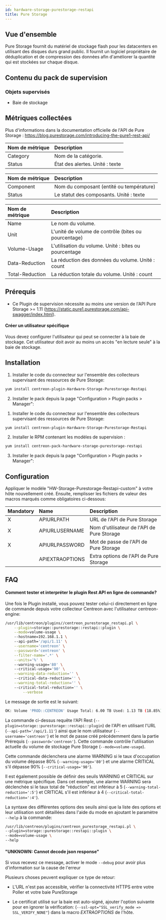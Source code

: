 ```yaml
---
id: hardware-storage-purestorage-restapi
title: Pure Storage
---
```


## Vue d'ensemble

Pure Storage fournit du matériel de stockage flash pour les datacenters en utilisant des disques durs grand public. 
Il fournit un logiciel propriétaire de déduplication et de compression des données afin d'améliorer la quantité qui est stockées sur chaque disque. 

## Contenu du pack de supervision

### Objets supervisés

* Baie de stockage

## Métriques collectées                                                                                             

Plus d'informations dans la documentation officielle de l'API de Pure Storage : https://blog.purestorage.com/introducing-the-pure1-rest-api/

<!--DOCUSAURUS_CODE_TABS-->
<!--Alarms-Global-->

| Nom de métrique    | Description                                                                                             |
| :----------------- | :------------------------------------------------------------------------------------------------------ |
| Category           | Nom de la catégorie.                                                                                    |
| Status             | État des alertes. Unité : texte                                                                            |

<!--Hardware-Global-->

| Nom de métrique    | Description                                                                                             |
| :----------------- | :------------------------------------------------------------------------------------------------------ |
| Component          | Nom du composant (entité ou température)                                                                |
| Status             | Le statut des composants. Unité : texte                                                                 |

<!--Volume-Usage-Global-->

| Nom de métrique    | Description                                                                                             |
| :----------------- | :------------------------------------------------------------------------------------------------------ |
| Name               | Le nom du volume.                                                                                       |
| Unit               | L'unité de volume de contrôle (bites ou pourcentage)                                                    |
| Volume-Usage       | L'utilisation du volume. Unité : bites ou pourcentage                                                   |
| Data-Reduction     | La réduction des données du volume. Unité : count                                                       |
| Total-Reduction    | La réduction totale du volume. Unité : count                                                            |

<!--END_DOCUSAURUS_CODE_TABS-->

## Prérequis

* Ce Plugin de supervision nécessite au moins une version de l'API Pure Storage >= 1.11 (https://static.pure1.purestorage.com/api-swagger/index.html).

#### Créer un utilisateur spécifique

Vous devez configurer l'utilisateur qui peut se connecter à la baie de stockage. 
Cet utilisateur doit avoir au moins un accès "en lecture seule" à la baie de stockage.
 
## Installation

<!--DOCUSAURUS_CODE_TABS-->

<!--Online IMP Licence & IT-100 Editions-->

1. Installer le code du connecteur sur l'ensemble des collecteurs supervisant des ressources de Pure Storage:

```bash
yum install centreon-plugin-Hardware-Storage-Purestorage-Restapi
```

2. Installer le pack depuis la page "Configuration > Plugin packs > Manager":


<!--Offline IMP License-->

1. Installer le code du connecteur sur l'ensemble des collecteurs supervisant des ressources de Pure Storage:

```bash
yum install centreon-plugin-Hardware-Storage-Purestorage-Restapi
```

2. Installer le RPM contenant les modèles de supervision :

```bash
yum install centreon-pack-hardware-storage-purestorage-restapi
```

3. Installer le pack depuis la page "Configuration > Plugin packs > Manager":

<!--END_DOCUSAURUS_CODE_TABS-->

## Configuration

Appliquer le modèle "HW-Storage-Purestorage-Restapi-custom" à votre hôte nouvellement créé. 
Ensuite, remplisser les fichiers de valeur des macros marqués comme obligatoires ci-dessous: 

| Mandatory | Name            | Description                                |
| :-------- | :-------------- | :----------------------------------------- |
| X         | APIURLPATH      | URL de l'API de Pure Storage               |
| X         | APIURLUSERNAME  | Nom d'utilisateur de l'API de Pure Storage |
| X         | APIURLPASSWORD  | Mot de passe de l'API de Pure Storage      |
|           | APIEXTRAOPTIONS | Extra options de l'API de Pure Storage     |

## FAQ

#### Comment tester et interpréter le plugin Rest API en ligne de commande?

Une fois le Plugin installé, vous pouvez tester celui-ci directement en ligne de commande depuis votre collecteur Centreon avec l'utilisateur centreon-engine:

```bash
/usr/lib/centreon/plugins//centreon_purestorage_restapi.pl \
	--plugin=storage::purestorage::restapi::plugin \
	--mode=volume-usage \ 
	--hostname=192.168.1.1 \ 
	--api-path='/api/1.11' \
	--username='centreon' \
	--password='centreon' \
	--filter-name='.*' \
	--units='%' \ 
	--warning-usage='80' \ 
	--critical-usage='90' \
	--warning-data-reduction='' \ 
	--critical-data-reduction='' \
	--warning-total-reduction='' \ 
	--critical-total-reduction='' \
    	--verbose
```

Le message de sortie est le suivant: 

```bash
OK: Volume 'PROD::CENTREON' Usage Total: 6.00 TB Used: 1.13 TB (18.85%) Free: 4.87 TB (81.15%), Data Reduction : 2.917, Total Reduction : 5.193, Snapshots : 0.00 B |'used'=1243773921694B;0:5277655813324;0:5937362789990;0;6597069766656 'data_reduction'=2.873;;;0; 'total_reduction'=5.201;;;0; 'snapshots'=0B;;;0;
```

La commande ci-dessus requête l'API Rest (```--plugin=storage::purestorage::restapi::plugin```) de l'API en utilisant l'URL (```--api-path='/api/1.11'```) ainsi que le nom utilisateur (```--username='centreon'```) et le mot de passe créé précédemment dans la partie Prérequis (```--password='centreon'```). 
Cette commande contrôle l'utilisation actuelle du volume de stockage Pure Storage (```--mode=volume-usage```).

Cette commande déclenchera une alarme WARNING si le taux d'occupation du volume dépasse 80% (```--warning-usage='80'```) et une alarme CRITICAL s'il dépasse 90% (```--critical-usage='90'```). 

Il est également possible de définir des seuils WARNING et CRITICAL sur une métrique spécifique. Dans cet exemple, une alarme WARNING sera déclenchée si le taux total de "réduction" est inférieur à 5 (```--warning-total-reduction=':5'```) et CRITICAL s'il est inférieur à 4 (```--critical-total-reduction=':4'```).

La syntaxe des différentes options des seuils ainsi que la liste des options et leur utilisation sont détaillées dans l'aide du mode en ajoutant le paramètre ```--help``` à la commande:

```bash
/usr/lib/centreon/plugins/centreon_purestorage_restapi.pl \
--plugin=storage::purestorage::restapi::plugin \
--mode=volume-usage \
--help
```

#### "UNKNOWN: Cannot decode json response"

Si vous recevez ce message, activer le mode ```--debug``` pour avoir plus d'information sur la cause de l'erreur

Plusieurs choses peuvent expliquer ce type de retour:

* L'URL n'est pas accessible, vérifier la connectivité HTTPS entre votre Poller et votre baie PureStorage

* Le certificat utilisé sur la baie est auto-signé, ajouter l'option suivante pour en ignorer la vérification: (```--ssl-opt="SSL_verify_mode => SSL_VERIFY_NONE"```) dans la macro *EXTRAOPTIONS* de l'hôte.
